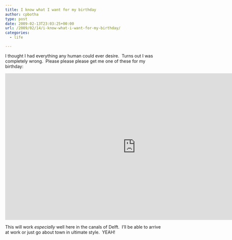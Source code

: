```yaml
---
title: I know what I want for my birthday
author: cpbotha
type: post
date: 2009-02-13T23:03:25+00:00
url: /2009/02/14/i-know-what-i-want-for-my-birthday/
categories:
  - life

---
```

I thought I had everything any human could ever desire.  Turns out I was completely wrong.  Please please please get me one of these for my birthday:

<div class="jetpack-video-wrapper">
  <span class="embed-youtube" style="text-align:center; display: block;"><iframe class='youtube-player' type='text/html' width='840' height='473' src='https://www.youtube.com/embed/7-KczCp0OQ4?version=3&#038;rel=1&#038;fs=1&#038;autohide=2&#038;showsearch=0&#038;showinfo=1&#038;iv_load_policy=1&#038;wmode=transparent' allowfullscreen='true' style='border:0;'></iframe></span>
</div>

This will work _especially_ well here in the canals of Delft.  I&#8217;ll be able to arrive at work or just go about town in ultimate style.  YEAH!
